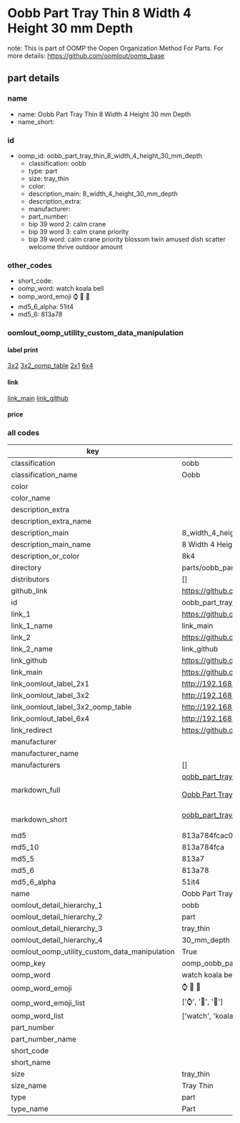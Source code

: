 # Oobb Part Tray Thin 8 Width 4 Height 30 mm Depth  

note: This is part of OOMP the Oopen Organization Method For Parts. For more details: https://github.com/oomlout/oomp_base

##  part details
  







### name
* name: Oobb Part Tray Thin 8 Width 4 Height 30 mm Depth
* name_short: 
### id
* oomp_id: oobb_part_tray_thin_8_width_4_height_30_mm_depth
  * classification: oobb
  * type: part
  * size: tray_thin
  * color: 
  * description_main: 8_width_4_height_30_mm_depth
  * description_extra: 
  * manufacturer: 
  * part_number: 
  * bip 39 word 2: calm crane
  * bip 39 word 3: calm crane priority
  * bip 39 word: calm crane priority blossom twin amused dish scatter welcome thrive outdoor amount

### other_codes
* short_code: 
* oomp_word: watch koala bell
* oomp_word_emoji :watch: :koala: :bell:
* md5_6_alpha: 51it4
* md5_6: 813a78






### oomlout_oomp_utility_custom_data_manipulation
#### label print
[3x2](http://192.168.1.245:1112/?label=oomp%2051it4)
[3x2_oomp_table](http://192.168.1.108:1112/?label=oomp%2051it4)
[2x1](http://192.168.1.242:1112/?label=oomp%2051it4)
[6x4](http://192.168.1.55:1112/?label=oomp%2051it4)    

#### link

[link_main](https://github.com/oomlout/oomlout_oomp_version_1_messy/tree/main/parts/oobb_part_tray_thin_8_width_4_height_30_mm_depth) [link_github](https://github.com/oomlout/oomlout_oomp_version_1_messy/tree/main/parts/oobb_part_tray_thin_8_width_4_height_30_mm_depth)                             

#### price







### all codes 
| key | value |  
| --- | --- |  
| classification | oobb |  
| classification_name | Oobb |  
| color |  |  
| color_name |  |  
| description_extra |  |  
| description_extra_name |  |  
| description_main | 8_width_4_height_30_mm_depth |  
| description_main_name | 8 Width 4 Height 30 mm Depth |  
| description_or_color | 8k4 |  
| directory | parts/oobb_part_tray_thin_8_width_4_height_30_mm_depth |  
| distributors | [] |  
| github_link | https://github.com/oomlout/oomlout_oomp_part_src/tree/main/parts/oobb_part_tray_thin_8_width_4_height_30_mm_depth |  
| id | oobb_part_tray_thin_8_width_4_height_30_mm_depth |  
| link_1 | https://github.com/oomlout/oomlout_oomp_version_1_messy/tree/main/parts/oobb_part_tray_thin_8_width_4_height_30_mm_depth |  
| link_1_name | link_main |  
| link_2 | https://github.com/oomlout/oomlout_oomp_version_1_messy/tree/main/parts/oobb_part_tray_thin_8_width_4_height_30_mm_depth |  
| link_2_name | link_github |  
| link_github | https://github.com/oomlout/oomlout_oomp_version_1_messy/tree/main/parts/oobb_part_tray_thin_8_width_4_height_30_mm_depth |  
| link_main | https://github.com/oomlout/oomlout_oomp_version_1_messy/tree/main/parts/oobb_part_tray_thin_8_width_4_height_30_mm_depth |  
| link_oomlout_label_2x1 | http://192.168.1.242:1112/?label=oomp%2051it4 |  
| link_oomlout_label_3x2 | http://192.168.1.245:1112/?label=oomp%2051it4 |  
| link_oomlout_label_3x2_oomp_table | http://192.168.1.108:1112/?label=oomp%2051it4 |  
| link_oomlout_label_6x4 | http://192.168.1.55:1112/?label=oomp%2051it4 |  
| link_redirect | https://github.com/oomlout/oomlout_oomp_version_1_messy/tree/main/parts/oobb_part_tray_thin_8_width_4_height_30_mm_depth |  
| manufacturer |  |  
| manufacturer_name |  |  
| manufacturers | [] |  
| markdown_full | [oobb_part_tray_thin_8_width_4_height_30_mm_depth](none)<br>[](none)<br>[Oobb Part Tray Thin 8 Width 4 Height 30 Mm Depth](none)<br><br> |  
| markdown_short | [oobb_part_tray_thin_8_width_4_height_30_mm_depth](none)<br><br> |  
| md5 | 813a784fcac067e420f5b18155cc9104 |  
| md5_10 | 813a784fca |  
| md5_5 | 813a7 |  
| md5_6 | 813a78 |  
| md5_6_alpha | 51it4 |  
| name | Oobb Part Tray Thin 8 Width 4 Height 30 mm Depth |  
| oomlout_detail_hierarchy_1 | oobb |  
| oomlout_detail_hierarchy_2 | part |  
| oomlout_detail_hierarchy_3 | tray_thin |  
| oomlout_detail_hierarchy_4 | 30_mm_depth |  
| oomlout_oomp_utility_custom_data_manipulation | True |  
| oomp_key | oomp_oobb_part_tray_thin_8_width_4_height_30_mm_depth |  
| oomp_word | watch koala bell |  
| oomp_word_emoji | :watch: :koala: :bell: |  
| oomp_word_emoji_list | [':watch:', ':koala:', ':bell:'] |  
| oomp_word_list | ['watch', 'koala', 'bell'] |  
| part_number |  |  
| part_number_name |  |  
| short_code |  |  
| short_name |  |  
| size | tray_thin |  
| size_name | Tray Thin |  
| type | part |  
| type_name | Part |  
